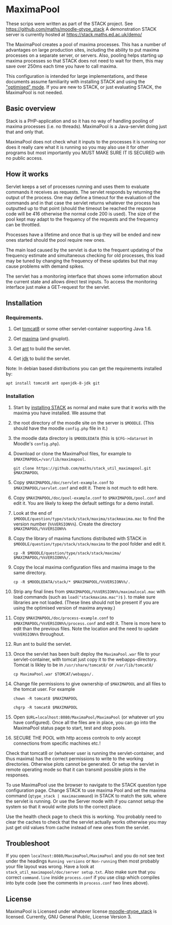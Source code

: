 MaximaPool
==========

These scrips were written as part of the STACK project. See https://github.com/maths/moodle-qtype_stack
A demonstration STACK server is currently hosted at https://stack.maths.ed.ac.uk/demo/

The MaximaPool creates a pool of maxima processes.  This has a number of advantages on 
large production sites, including the ability to put maxima processes on a separate 
server, or servers.  Also, pooling helps starting up maxima processes so that
STACK does not need to wait for them, this may save over 250ms each time you have to call maxima.

This configuration is intended for large implementations, and these documents assume familiarity
with installing STACK and using the ["optimised" mode](https://github.com/maths/moodle-qtype_stack/blob/master/doc/en/CAS/Optimising_Maxima.md). 
If you are new to STACK, or just evaluating STACK, the MaximaPool is not needed.

## Basic overview

Stack is a PHP-application and so it has no way of handling pooling of maxima processes (i.e. no threads). MaximaPool is a Java-servlet doing just that and only that.

MaximaPool does not check what it inputs to the processes it is running nor does it really care what it is running so you may also use it for other programs but most importantly you MUST MAKE SURE IT IS SECURED with no public access.

## How it works

Servlet keeps a set of processes running and uses them to evaluate commands it
receives as requests.  The servlet responds by returning the output of the process.
One may define a timeout for the evaluation of the commands and in that case the
servlet returns whatever the process has outputted up to that point (should the
timeout be reached the response code will be 416 otherwise the normal code 200
is used). The size of the pool kept may adapt to the frequency of the requests
and the frequency can be throttled.

Processes have a lifetime and once that is up they will be ended and new ones
started should the pool require new ones.

The main load caused by the servlet is due to the frequent updating of the
frequency estimate and simultaneous checking for old processes, this load may
be tuned by changing the frequency of these updates but that may cause problems
with demand spikes.

The servlet has a monitoring interface that shows some information about the
current state and allows direct test inputs. To access the monitoring interface
just make a GET-request for the servlet.


## Installation

### Requirements.

1. Get [tomcat8](http://tomcat.apache.org/) or some other servlet-container
supporting Java 1.6.

2. Get [maxima](http://maxima.sourceforge.net/) (and gnuplot).

3. Get [ant](http://ant.apache.org/) to build the servlet.

4. Get [jdk](http://openjdk.java.net/) to build the servlet.


Note: In debian based distributions you can get the requirements installed by:

`apt install tomcat8 ant openjdk-8-jdk git`

### Installation

1. Start by [installing STACK](https://github.com/maths/moodle-qtype_stack/blob/master/doc/en/Installation/index.md)
as normal and make sure that it works with the maxima you have installed.  We assume that 
  1. the root directory of the moodle site on the server is `$MOODLE`. (This should have the moodle `config.php` file in it.)
  2. the moodle data directory is `$MOODLEDATA` (this is `$CFG->dataroot` in Moodle's `config.php`).

2. Download or clone the MaximaPool files, for example to `$MAXIMAPOOL=/var/lib/maximapool`.

   `git clone https://github.com/maths/stack_util_maximapool.git $MAXIMAPOOL`

3. Copy `$MAXIMAPOOL/doc/servlet-example.conf` to `$MAXIMAPOOL/servlet.conf` and edit it.  There is not much to edit here.

4. Copy `$MAXIMAPOOL/doc/pool-example.conf` to `$MAXIMAPOOL/pool.conf` and edit it.  You are likely to keep the default settings for a demo install. 

5. Look at the end of `$MOODLE/question/type/stack/stack/maxima/stackmaxima.mac` to find the version number (`%%VERSION%%`).
   Create the directory  `$MAXIMAPOOL/%%VERSION%%`

6. Copy the library of maxima functions distributed with STACK in `$MOODLE/question/type/stack/stack/maxima` to the pool folder and edit it. 

   `cp -R $MOODLE/question/type/stack/stack/maxima/ $MAXIMAPOOL/%%VERSION%%/.`

7. Copy the local maxima configuration files and maxima image to the same directory.

   `cp -R $MOODLEDATA/stack/* $MAXIMAPOOL/%%VERSION%%/.`
   
8. Strip any final lines from `$MAXIMAPOOL/%%VERSION%%/maximalocal.mac` with load commands (such as `load("stackmaxima.mac")$` ).
   to make sure libraries are not loaded. (These lines should not be present if you are using the optimised version of maxima anyway.)

9. Copy `$MAXIMAPOOL/doc/process-example.conf` to `$MAXIMAPOOL/%%VERSION%%/process.conf` and edit it.  There is more here to edit than the previous files.  Note the location and the need to update `%%VERSION%%` throughout.

10. Run ant to build the servlet.

11. Once the servlet has been built deploy the `MaximaPool.war` file to your servlet-container, with tomcat just copy it to the webapps-directory.
    Tomcat is likley to be in `/usr/share/tomcat8/` or `/var/lib/tomcat8/`
    
    `cp MaximaPool.war $TOMCAT/webapps/.`
    
12. Change file permissions to give ownership of `$MAXIMAPOOL` and all files to the tomcat user.  For example

    `chown -R tomcat8 $MAXIMAPOOL`

    `chgrp -R tomcat8 $MAXIMAPOOL`

13. Open `$URL=localhost:8080/MaximaPool/MaximaPool` (or whatever url you have configured).
    Once all the files are in place, you can go into the MaximaPool status page to start, test and stop pools.

14. SECURE THE POOL with http access controls to only accept connections from specific machines etc.!
    
Check that tomcat8 or (whatever user is running the servlet-container, and thus maxima) has the correct permissions to write to the working directories.
Otherwise plots cannot be generated. Or setup the servlet in remote operating mode so that it can transmit possible plots in the responses.

To use MaximaPool use the browser to navigate to the STACK question type configuration page.
Change STACK to use maxima Pool and set the maxima command (`qtype_stack | maximacommand`) in STACK to match the `$URL` where the servlet is running. 
Or use the Server mode with if you cannot setup the system so that it would write plots to the correct place.

Use the health check page to check this is working.  You probably need to clear the caches to check that the servlet actually works otherwise you may just get old values from cache instead of new ones from the servlet.

## Troubleshoot

If you open `localhost:8080/MaximaPool/MaximaPool` and you do not see text under the headings `Running versions` or `Non-running` then most probably your file layout was wrong. Have a look at `stack_util_maximapool/doc/server setup.txt`. Also make sure that you correct `command.line` inside `process.conf` if you use clisp which compiles into byte code (see the comments in `process.conf` two lines above).

## License

MaximaPool is Licensed under whatever license
[moodle-qtype_stack](https://github.com/maths/moodle-qtype_stack/) is
licensed. Currently, GNU General Public, License Version 3.

